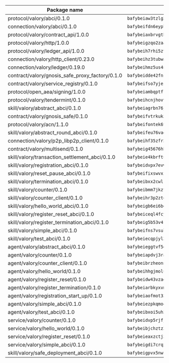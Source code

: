 | Package name                                                  | Package hash                                                  |
| ------------------------------------------------------------- | ------------------------------------------------------------- |
| protocol/valory/abci/0.1.0                                    | `bafybeiaw3tzlg3rkvnn5fcufblktmfwngmxugn4yo7pyjp76zz6aqtqcay` |
| connection/valory/abci/0.1.0                                  | `bafybeifdn6eyp7tw3pemycnuuh7e6iairmkdpsohjg2coyxkcmjwfpqavm` |
| protocol/valory/contract_api/1.0.0                            | `bafybeiaxbrvgtbdrh4lslskuxyp4awyr4whcx3nqq5yrr6vimzsxg5dy64` |
| protocol/valory/http/1.0.0                                    | `bafybeigzqo2zaakcjtzzsm6dh4x73v72xg6ctk6muyp5uq5ueb7y34fbxy` |
| protocol/valory/ledger_api/1.0.0                              | `bafybeih7rhi5zvfvwakx5ifgxsz2cfipeecsh7bm3gnudjxtvhrygpcftq` |
| connection/valory/http_client/0.23.0                          | `bafybeihz3tubwado7j3wlivndzzuj3c6fdsp4ra5r3nqixn3ufawzo3wii` |
| connection/valory/ledger/0.19.0                               | `bafybeihmz5us4ntmzvgikpkx4tththrl7zvou4uiebvletdeliidiuhi6m` |
| contract/valory/gnosis_safe_proxy_factory/0.1.0               | `bafybeidde42fncwdgkwcuztot2hx7s7qkfusmujplvvwljeylyavrgomcy` |
| contract/valory/service_registry/0.1.0                        | `bafybeifso7yjezl4vqbuwsibjt7nmiztuktvxforzlaqq2jn3vzm3c6qne` |
| protocol/open_aea/signing/1.0.0                               | `bafybeiambqptflge33eemdhis2whik67hjplfnqwieoa6wblzlaf7vuo44` |
| protocol/valory/tendermint/0.1.0                              | `bafybeihcnjhovvyyfbkuw5sjyfx2lfd4soeocfqzxz54g67333m6nk5gxq` |
| skill/valory/abstract_abci/0.1.0                              | `bafybeiagrbn76jal52v2egtuwelcam3e2huzc6pwjtux2dh5hktxn7em3y` |
| contract/valory/gnosis_safe/0.1.0                             | `bafybeifvtrkuk5cd6owlp7q2nbzblds6z4pkt4mkhvqt36xgll57if3cw4` |
| protocol/valory/acn/1.1.0                                     | `bafybeifontek6tvaecatoauiule3j3id6xoktpjubvuqi3h2jkzqg7zh7a` |
| skill/valory/abstract_round_abci/0.1.0                        | `bafybeifeu76vagb6r3qakyr6tr5ujpocg6rih2g3mmllliqeauosduzidi` |
| connection/valory/p2p_libp2p_client/0.1.0                     | `bafybeihf35zfr35qsvfte4vbi7njvuzfx4httysw7owmlux53gvxh2or54` |
| contract/valory/multisend/0.1.0                               | `bafybeig45676hbh4c3p3mujrrskxgxww4cxdyyginlg5rmmav6orv4gtya` |
| skill/valory/transaction_settlement_abci/0.1.0                | `bafybeie4kbrftustszj5bfw3xvs4z6r2kuqtblovfjl5hjfj7jcdmesjma` |
| skill/valory/registration_abci/0.1.0                          | `bafybeidvpx7evw4lpxrpcn5aiodpwl4r7kk3vpyh4hmxb4wfcxoalqxjfm` |
| skill/valory/reset_pause_abci/0.1.0                           | `bafybeifixswvxio2tkmldvoerryfylq3ppkp2xd4br2byybtw3gslkjw44` |
| skill/valory/termination_abci/0.1.0                           | `bafybeibxx2cwlrscuf3zlyrw2j6qrf4teskredfvompozw2r6ekmopz62i` |
| skill/valory/counter/0.1.0                                    | `bafybeibmm7jkzt3wkverlhjpveob3pj7qbvd4mdasffubcfpy454koeaqq` |
| skill/valory/counter_client/0.1.0                             | `bafybeihr3p2ztqpbgzuo4xi7gwq4hjcc3khibirritnxkajaugshlzxjke` |
| skill/valory/hello_world_abci/0.1.0                           | `bafybeigb6ei6bgh27h6w7ewtxpoquhjidarvnihrq4ffuayxtfapij64uy` |
| skill/valory/register_reset_abci/0.1.0                        | `bafybeiceql4fcy5gts7pocrbo776r6j5xpldkl4cdf7lrwx7nukoxx4y7i` |
| skill/valory/register_termination_abci/0.1.0                  | `bafybeig5b53v4kp4xkifwph33kejjmbnbjx2odd6rojvjpyq44iaeli2ni` |
| skill/valory/simple_abci/0.1.0                                | `bafybeifns7vsulxnvzo26s46zzxrsruhfookhs2x4lo7vuhbdhmyqfnzy4` |
| skill/valory/test_abci/0.1.0                                  | `bafybeiecqpjyl3cowgrnpjjo5hof2sblj2oxxll3rm3gar5m6qluon5m2a` |
| agent/valory/abstract_abci/0.1.0                              | `bafybeieggtvf5glvsntajn4xb2jh7due4nfswttubiq72gfailopahmlnq` |
| agent/valory/counter/0.1.0                                    | `bafybeiapdvj3rak3shoj24bml3nunptzd77uqvi7yymml2gcjbfsrtqm2y` |
| agent/valory/counter_client/0.1.0                             | `bafybeibrzheonnpbkihtov7e45yhs5azgo57k5ogxnykucpyv6sprufb7m` |
| agent/valory/hello_world/0.1.0                                | `bafybeihhgjmolug5fcxiyfg3m4hc4d6wl7dwljflrl2c3j3s3tvtapb6ee` |
| agent/valory/register_reset/0.1.0                             | `bafybeidw43vzaej6bdkalavxpgirqyaxxvvxtrwwkstoo76cp6pydans7q` |
| agent/valory/register_termination/0.1.0                       | `bafybeiarbkyxvmklfkeu67omq5qdal3d33nxih4ntqllbi3tyo7bp532la` |
| agent/valory/registration_start_up/0.1.0                      | `bafybeiaofmot33itwl3uzmrm4ikfutoq547fjkizdp3ls5yanneg5elldu` |
| agent/valory/simple_abci/0.1.0                                | `bafybeiezpkqmo45bqxdnkhkepclt6z24cnt5b5gxaajnj5qeuhyt6mlz5i` |
| agent/valory/test_abci/0.1.0                                  | `bafybeibxoi5uh3m6vbuampn32nyfiihqwik2kybkyus5ccagyqzv26prim` |
| service/valory/counter/0.1.0                                  | `bafybeidvp5rjfjpq7ggrkh46ry4ixlh7heky2pizmorrmq4g47abixr6ca` |
| service/valory/hello_world/0.1.0                              | `bafybeibjchztz3n2x27xamnq7l7q5jo2f2lz6grw3f5bz4o4xr6pzd7ma4` |
| service/valory/register_reset/0.1.0                           | `bafybeieaxzctj3qgqah7v66afieydiddrvkhl722tg56vv35mivfebogr4` |
| service/valory/simple_abci/0.1.0                              | `bafybeigdi7crqxg65kfpqjfwfclkmzyhcwssxap7z5o4wqou77sdvu3o4a` |
| skill/valory/safe_deployment_abci/0.1.0                       | `bafybeigpvx5nwc3llrnbpgz266oe5eu5jmuuknghhotthpdfny6wxettga` |
